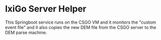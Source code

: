 # IxiGo Server Helper

This Springboot service runs on the CSGO VM and it monitors the "custom event file" and it also copies the new DEM file from the CSGO server to the DEM parse machine.